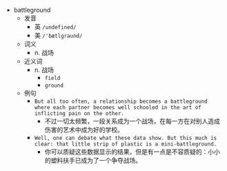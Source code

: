 - battleground
  - 发音
    - 英 `/undefined/`
    - 美 `/'bætlɡraund/`
  - 词义
    - n. 战场
  - 近义词
    - n. 战场
      - `field`
      - `ground`
  - 例句
    - `But all too often, a relationship becomes a battleground where each partner becomes well schooled in the art of inflicting pain on the other.`
      - 不过一切太频繁，一段关系成为一个战场，在每一方在对别人造成伤害的艺术中成为好的学校。
    - `Well, one can debate what these data show. But this much is clear: that little strip of plastic is a mini-battleground.`
      - 你可以质疑这些数据显示的结果，但是有一点是不容质疑的：小小的塑料扶手已成为了一个争夺战场。

